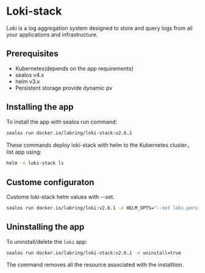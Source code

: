 # Loki-stack

Loki is a log aggregation system designed to store and query logs from all your applications and infrastructure.

## Prerequisites

- Kubernetes(depends on the app requirements)
- sealos v4.x
- helm v3.x
- Persistent storage provide dynamic pv

## Installing the app

To install the app with sealos run  command:

```bash
sealos run docker.io/labring/loki-stack:v2.6.1
```

These commands deploy loki-stack with helm to the Kubernetes cluster，list app using:

```bash
helm -n loki-stack ls
```

## Custome configuraton

Custome loki-stack helm values with --set.

```bash
sealos run docker.io/labring/loki:v2.6.1 -e HELM_OPTS="--set loki.persistence.enabled=true"
```

## Uninstalling the app

To uninstall/delete the `loki` app:

```bash
sealos run docker.io/labring/loki-stack:v2.6.1 -e uninstall=true
```

The command removes all the resource associated with the installtion.
